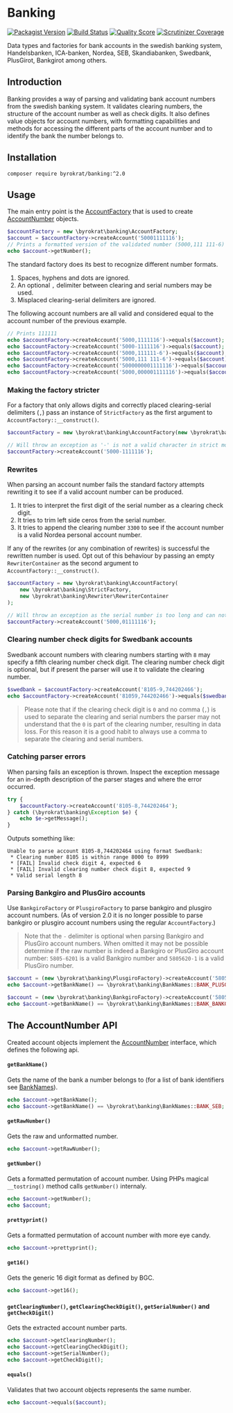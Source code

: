 # Banking

[![Packagist Version](https://img.shields.io/packagist/v/byrokrat/banking.svg?style=flat-square)](https://packagist.org/packages/byrokrat/banking)
[![Build Status](https://img.shields.io/travis/byrokrat/banking/master.svg?style=flat-square)](https://travis-ci.org/byrokrat/banking)
[![Quality Score](https://img.shields.io/scrutinizer/g/byrokrat/banking.svg?style=flat-square)](https://scrutinizer-ci.com/g/byrokrat/banking)
[![Scrutinizer Coverage](https://img.shields.io/scrutinizer/coverage/g/byrokrat/banking.svg?style=flat-square)](https://scrutinizer-ci.com/g/byrokrat/banking/?branch=master)

Data types and factories for bank accounts in the swedish banking system,
Handelsbanken, ICA-banken, Nordea, SEB, Skandiabanken, Swedbank, PlusGirot,
Bankgirot among others.

## Introduction

Banking provides a way of parsing and validating bank account numbers from the
swedish banking system. It validates clearing numbers, the structure of the
account number as well as check digits. It also defines value objects for account
numbers, with formatting capabilities and methods for accessing the different
parts of the account number and to identify the bank the number belongs to.

## Installation

```shell
composer require byrokrat/banking:^2.0
```

## Usage

The main entry point is the [AccountFactory](/src/AccountFactoryInterface.php) that is
used to create [AccountNumber](/src/AccountNumber.php) objects.

<!--
    @example factory
    @expectOutput "5000,111111-6"
-->
```php
$accountFactory = new \byrokrat\banking\AccountFactory;
$account = $accountFactory->createAccount('50001111116');
// Prints a formatted version of the validated number (5000,111 111-6)
echo $account->getNumber();
```

The standard factory does its best to recognize different number formats.

1. Spaces, hyphens and dots are ignored.
1. An optional `,` delimiter between clearing and serial numbers may be used.
1. Misplaced clearing-serial delimiters are ignored.

The following account numbers are all valid and considered equal to the account number
of the previous example.

<!--
    @example formats
    @include factory
    @expectOutput /1+$/
-->
```php
// Prints 111111
echo $accountFactory->createAccount('5000,1111116')->equals($account);
echo $accountFactory->createAccount('5000-1111116')->equals($account);
echo $accountFactory->createAccount('5000,111111-6')->equals($account);
echo $accountFactory->createAccount('5000,111 111-6')->equals($account);
echo $accountFactory->createAccount('5000000001111116')->equals($account);
echo $accountFactory->createAccount('5000,000001111116')->equals($account);
```

### Making the factory stricter

For a factory that only allows digits and correctly placed clearing-serial
delimiters (`,`) pass an instance of `StrictFactory` as the first argument to
`AccountFactory::__construct()`.

<!--
    @example StrictFactory
    @expectError
-->
```php
$accountFactory = new \byrokrat\banking\AccountFactory(new \byrokrat\banking\StrictFactory);

// Will throw an exception as '-' is not a valid character in strict mode
$accountFactory->createAccount('5000-1111116');
```

### Rewrites

When parsing an account number fails the standard factory attempts rewriting it
to see if a valid account number can be produced.

1. It tries to interpret the first digit of the serial number as a clearing check digit.
1. It tries to trim left side ceros from the serial number.
1. It tries to append the clearing number `3300` to see if the account number is
   a valid Nordea personal account number.

If any of the rewrites (or any combination of rewrites) is successful the rewritten
number is used. Opt out of this behaviour by passing an empty `RewriterContainer`
as the second argument to `AccountFactory::__construct()`.

<!--
    @example no-rewrites
    @expectError
-->
```php
$accountFactory = new \byrokrat\banking\AccountFactory(
    new \byrokrat\banking\StrictFactory,
    new \byrokrat\banking\Rewriter\RewriterContainer
);

// Will throw an exception as the serial number is too long and can not be trimmed.
$accountFactory->createAccount('5000,01111116');
```

### Clearing number check digits for Swedbank accounts

Swedbank account numbers with clearing numbers starting with `8` may specify a
fifth clearing number check digit. The clearing number check digit is optional,
but if present the parser will use it to validate the clearing number.

<!--
    @example swedbank
    @include factory
    @expectOutput /1$/
-->
```php
$swedbank = $accountFactory->createAccount('8105-9,744202466');
echo $accountFactory->createAccount('81059,744202466')->equals($swedbank);
```

> Please note that if the clearing check digit is `0` and no comma (`,`) is used
> to separate the clearing and serial numbers the parser may not understand that
> the `0` is part of the clearing number, resulting in data loss. For this
> reason it is a good habit to always use a comma to separate the clearing and
> serial numbers.

### Catching parser errors

When parsing fails an exception is thrown. Inspect the exception message for an
in-depth description of the parser stages and where the error occurred.

<!--
    @example error-message
    @include factory
    @expectOutput "/Unable to parse account/"
-->
```php
try {
    $accountFactory->createAccount('8105-8,744202464');
} catch (\byrokrat\banking\Exception $e) {
    echo $e->getMessage();
}
```

Outputs something like:

```
Unable to parse account 8105-8,744202464 using format Swedbank:
 * Clearing number 8105 is within range 8000 to 8999
 * [FAIL] Invalid check digit 4, expected 6
 * [FAIL] Invalid clearing number check digit 8, expected 9
 * Valid serial length 8
```

### Parsing Bankgiro and PlusGiro accounts

Use `BankgiroFactory` or `PlusgiroFactory` to parse bankgiro and plusgiro
account numbers. (As of version 2.0 it is no longer possible to parse bankgiro
or plusgiro account numbers using the regular `AccountFactory`.)

> Note that the `-` delimiter is optional when parsing Bankgiro and PlusGiro
> account numbers. When omitted it may not be possible determine if the raw
> number is indeed a Bankgiro or PlusGiro account number: `5805-6201` is a valid
> Bankgiro number and `5805620-1` is a valid PlusGiro number.

<!--
    @example plusgiro
    @expectOutput 1
-->
```php
$account = (new \byrokrat\banking\PlusgiroFactory)->createAccount('58056201');
echo $account->getBankName() == \byrokrat\banking\BankNames::BANK_PLUSGIRO;
```

<!--
    @example bankgiro
    @expectOutput 1
-->
```php
$account = (new \byrokrat\banking\BankgiroFactory)->createAccount('58056201');
echo $account->getBankName() == \byrokrat\banking\BankNames::BANK_BANKGIRO;
```

## The AccountNumber API

Created account objects implement the [AccountNumber](/src/AccountNumber.php)
interface, which defines the following api.

#### `getBankName()`

Gets the name of the bank a number belongs to (for a list of bank identifiers
see [BankNames](/src/BankNames.php)).

<!--
    @example getBankName
    @include factory
    @expectOutput "/SEB1$/"
-->
```php
echo $account->getBankName();
echo $account->getBankName() == \byrokrat\banking\BankNames::BANK_SEB;
```

#### `getRawNumber()`

Gets the raw and unformatted number.

<!--
    @example getRawNumber
    @include factory
    @expectOutput "/50001111116$/"
-->
```php
echo $account->getRawNumber();
```

#### `getNumber()`

Gets a formatted permutation of account number. Using PHPs magical `__tostring()`
method calls `getNumber()` internaly.

<!--
    @example getNumber
    @include factory
    @expectOutput "/5000,111111-65000,111111-6$/"
-->
```php
echo $account->getNumber();
echo $account;
```

#### `prettyprint()`

Gets a formatted permutation of account number with more eye candy.

<!--
    @example prettyprint
    @include factory
    @expectOutput "/5000,111 111-6$/"
-->
```php
echo $account->prettyprint();
```

#### `get16()`

Gets the generic 16 digit format as defined by BGC.

<!--
    @example get16
    @include factory
    @expectOutput "/5000000001111116$/"
-->
```php
echo $account->get16();
```

#### `getClearingNumber()`, `getClearingCheckDigit()`, `getSerialNumber()` and `getCheckDigit()`

Gets the extracted account number parts.

<!--
    @example parts
    @include factory
    @expectOutput "/50001111116$/"
-->
```php
echo $account->getClearingNumber();
echo $account->getClearingCheckDigit();
echo $account->getSerialNumber();
echo $account->getCheckDigit();
```

#### `equals()`

Validates that two account objects represents the same number.

<!--
    @example equals
    @include factory
    @expectOutput "/1$/"
-->
```php
echo $account->equals($account);
```
